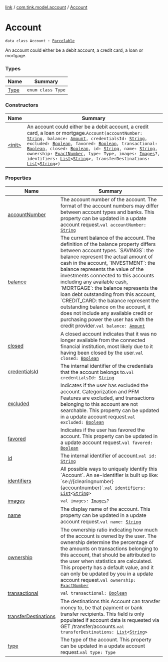 [link](../../index.md) / [com.tink.model.account](../index.md) / [Account](./index.md)

# Account

`data class Account : `[`Parcelable`](https://developer.android.com/reference/android/os/Parcelable.html)

An account could either be a debit account, a credit card, a loan or mortgage.

### Types

| Name | Summary |
|---|---|
| [Type](-type/index.md) | `enum class Type` |

### Constructors

| Name | Summary |
|---|---|
| [&lt;init&gt;](-init-.md) | An account could either be a debit account, a credit card, a loan or mortgage.`Account(accountNumber: `[`String`](https://kotlinlang.org/api/latest/jvm/stdlib/kotlin/-string/index.html)`, balance: `[`Amount`](../../com.tink.model.misc/-amount/index.md)`, credentialsId: `[`String`](https://kotlinlang.org/api/latest/jvm/stdlib/kotlin/-string/index.html)`, excluded: `[`Boolean`](https://kotlinlang.org/api/latest/jvm/stdlib/kotlin/-boolean/index.html)`, favored: `[`Boolean`](https://kotlinlang.org/api/latest/jvm/stdlib/kotlin/-boolean/index.html)`, transactional: `[`Boolean`](https://kotlinlang.org/api/latest/jvm/stdlib/kotlin/-boolean/index.html)`, closed: `[`Boolean`](https://kotlinlang.org/api/latest/jvm/stdlib/kotlin/-boolean/index.html)`, id: `[`String`](https://kotlinlang.org/api/latest/jvm/stdlib/kotlin/-string/index.html)`, name: `[`String`](https://kotlinlang.org/api/latest/jvm/stdlib/kotlin/-string/index.html)`, ownership: `[`ExactNumber`](../../com.tink.model.misc/-exact-number/index.md)`, type: Type, images: `[`Images`](../../com.tink.model/-images/index.md)`?, identifiers: `[`List`](https://kotlinlang.org/api/latest/jvm/stdlib/kotlin.collections/-list/index.html)`<`[`String`](https://kotlinlang.org/api/latest/jvm/stdlib/kotlin/-string/index.html)`>, transferDestinations: `[`List`](https://kotlinlang.org/api/latest/jvm/stdlib/kotlin.collections/-list/index.html)`<`[`String`](https://kotlinlang.org/api/latest/jvm/stdlib/kotlin/-string/index.html)`>)` |

### Properties

| Name | Summary |
|---|---|
| [accountNumber](account-number.md) | The account number of the account. The format of the account numbers may differ between account types and banks. This property can be updated in a update account request.`val accountNumber: `[`String`](https://kotlinlang.org/api/latest/jvm/stdlib/kotlin/-string/index.html) |
| [balance](balance.md) | The current balance of the account. The definition of the balance property differs between account types. &#x60;SAVINGS&#x60;: the balance represent the actual amount of cash in the account, &#x60;INVESTMENT&#x60;: the balance represents the value of the investments connected to this accounts including any available cash, &#x60;MORTGAGE&#x60;: the balance represents the loan debt outstanding from this account, &#x60;CREDIT_CARD: the balance represent the outstanding balance on the account, it does not include any available credit or purchasing power the user has with the credit provider.`val balance: `[`Amount`](../../com.tink.model.misc/-amount/index.md) |
| [closed](closed.md) | A closed account indicates that it was no longer available from the connected financial institution, most likely due to it having been closed by the user.`val closed: `[`Boolean`](https://kotlinlang.org/api/latest/jvm/stdlib/kotlin/-boolean/index.html) |
| [credentialsId](credentials-id.md) | The internal identifier of the credentials that the account belongs to.`val credentialsId: `[`String`](https://kotlinlang.org/api/latest/jvm/stdlib/kotlin/-string/index.html) |
| [excluded](excluded.md) | Indicates if the user has excluded the account. Categorization and PFM Features are excluded, and transactions belonging to this account are not searchable. This property can be updated in a update account request.`val excluded: `[`Boolean`](https://kotlinlang.org/api/latest/jvm/stdlib/kotlin/-boolean/index.html) |
| [favored](favored.md) | Indicates if the user has favored the account. This property can be updated in a update account request.`val favored: `[`Boolean`](https://kotlinlang.org/api/latest/jvm/stdlib/kotlin/-boolean/index.html) |
| [id](id.md) | The internal identifier of account.`val id: `[`String`](https://kotlinlang.org/api/latest/jvm/stdlib/kotlin/-string/index.html) |
| [identifiers](identifiers.md) | All possible ways to uniquely identify this &#x60;Account&#x60;. An se-identifier is built up like: &#x60;se://{clearingnumber}{accountnumber}&#x60;.`val identifiers: `[`List`](https://kotlinlang.org/api/latest/jvm/stdlib/kotlin.collections/-list/index.html)`<`[`String`](https://kotlinlang.org/api/latest/jvm/stdlib/kotlin/-string/index.html)`>` |
| [images](images.md) | `val images: `[`Images`](../../com.tink.model/-images/index.md)`?` |
| [name](name.md) | The display name of the account. This property can be updated in a update account request.`val name: `[`String`](https://kotlinlang.org/api/latest/jvm/stdlib/kotlin/-string/index.html) |
| [ownership](ownership.md) | The ownership ratio indicating how much of the account is owned by the user. The ownership determine the percentage of the amounts on transactions belonging to this account, that should be attributed to the user when statistics are calculated. This property has a default value, and it can only be updated by you in a update account request.`val ownership: `[`ExactNumber`](../../com.tink.model.misc/-exact-number/index.md) |
| [transactional](transactional.md) | `val transactional: `[`Boolean`](https://kotlinlang.org/api/latest/jvm/stdlib/kotlin/-boolean/index.html) |
| [transferDestinations](transfer-destinations.md) | The destinations this Account can transfer money to, be that payment or bank transfer recipients. This field is only populated if account data is requested via GET /transfer/accounts.`val transferDestinations: `[`List`](https://kotlinlang.org/api/latest/jvm/stdlib/kotlin.collections/-list/index.html)`<`[`String`](https://kotlinlang.org/api/latest/jvm/stdlib/kotlin/-string/index.html)`>` |
| [type](type.md) | The type of the account. This property can be updated in a update account request.`val type: Type` |
